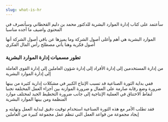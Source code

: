 ```yaml
---
slug: what-is-hr
---
```



سأعتمد على كتاب إدارة الموارد البشرية للدكتور محمد بن دليم القحطاني وسأتصرف في المحتوى واضيف ما أجده مناسبا


الموارد البشرية هي أهم وأغلى أصول الشركة وما يميزها عن باقي أصول الشركة أنها أصول فكرية وهنا يأتي مصطلح رأس المال الفكري

### تطور مسميات إدارة الموارد البشرية 

من إدارة المستخدمين إلى إدارة الأفراد إلى إدارة شؤون العاملين إلى إدارة القوى العاملة إلى إدارة الموارد البشرية 

ففي بداية الثورة الصناعية قد تسبب الإنتاج الكبير في مشكلات إدارية كثيرة من بينها ضرورة وضع رقابة صارمة على العمال و ضرورة الموازنة بين أجزاء العمل المختلفة تجنبا لنقاط الاختناق في العملية الإنتاجية إلى جانب ضرورة التخطيط الجيد لمختلف موارد المنظمة ومن بينها الموارد البشرية 

فقد تطلب الأمر مع هذه الثورة الصناعية استخدام توقيت دقيق لبداية العمل ونهايته و إيجاد مجموعة من قواعد العمل التي تنظم عمل مجموعة كبيرة من العاملين

